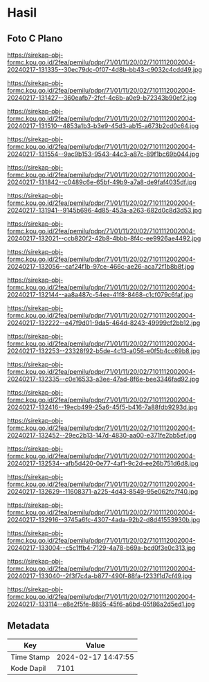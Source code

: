# Hasil

## Foto C Plano

https://sirekap-obj-formc.kpu.go.id/2fea/pemilu/pdpr/71/01/11/20/02/7101112002004-20240217-131335--30ec79dc-0f07-4d8b-bb43-c9032c4cdd49.jpg

https://sirekap-obj-formc.kpu.go.id/2fea/pemilu/pdpr/71/01/11/20/02/7101112002004-20240217-131427--360eafb7-2fcf-4c6b-a0e9-b72343b90ef2.jpg

https://sirekap-obj-formc.kpu.go.id/2fea/pemilu/pdpr/71/01/11/20/02/7101112002004-20240217-131510--4853a1b3-b3e9-45d3-ab15-a673b2cd0c64.jpg

https://sirekap-obj-formc.kpu.go.id/2fea/pemilu/pdpr/71/01/11/20/02/7101112002004-20240217-131554--9ac9b153-9543-44c3-a87c-89f1bc69b044.jpg

https://sirekap-obj-formc.kpu.go.id/2fea/pemilu/pdpr/71/01/11/20/02/7101112002004-20240217-131842--c0489c6e-65bf-49b9-a7a8-de9faf4035df.jpg

https://sirekap-obj-formc.kpu.go.id/2fea/pemilu/pdpr/71/01/11/20/02/7101112002004-20240217-131941--9145b696-4d85-453a-a263-682d0c8d3d53.jpg

https://sirekap-obj-formc.kpu.go.id/2fea/pemilu/pdpr/71/01/11/20/02/7101112002004-20240217-132021--ccb820f2-42b8-4bbb-8f4c-ee9926ae4492.jpg

https://sirekap-obj-formc.kpu.go.id/2fea/pemilu/pdpr/71/01/11/20/02/7101112002004-20240217-132056--caf24f1b-97ce-466c-ae26-aca72f1b8b8f.jpg

https://sirekap-obj-formc.kpu.go.id/2fea/pemilu/pdpr/71/01/11/20/02/7101112002004-20240217-132144--aa8a487c-54ee-41f8-8468-c1cf079c6faf.jpg

https://sirekap-obj-formc.kpu.go.id/2fea/pemilu/pdpr/71/01/11/20/02/7101112002004-20240217-132222--e47f9d01-9da5-464d-8243-49999cf2bb12.jpg

https://sirekap-obj-formc.kpu.go.id/2fea/pemilu/pdpr/71/01/11/20/02/7101112002004-20240217-132253--23328f92-b5de-4c13-a056-e0f5b4cc69b8.jpg

https://sirekap-obj-formc.kpu.go.id/2fea/pemilu/pdpr/71/01/11/20/02/7101112002004-20240217-132335--c0e16533-a3ee-47ad-8f6e-bee3346fad92.jpg

https://sirekap-obj-formc.kpu.go.id/2fea/pemilu/pdpr/71/01/11/20/02/7101112002004-20240217-132416--19ecb499-25a6-45f5-b416-7a88fdb9293d.jpg

https://sirekap-obj-formc.kpu.go.id/2fea/pemilu/pdpr/71/01/11/20/02/7101112002004-20240217-132452--29ec2b13-147d-4830-aa00-e371fe2bb5ef.jpg

https://sirekap-obj-formc.kpu.go.id/2fea/pemilu/pdpr/71/01/11/20/02/7101112002004-20240217-132534--afb5d420-0e77-4af1-9c2d-ee26b751d6d8.jpg

https://sirekap-obj-formc.kpu.go.id/2fea/pemilu/pdpr/71/01/11/20/02/7101112002004-20240217-132629--11608371-a225-4d43-8549-95e062fc7f40.jpg

https://sirekap-obj-formc.kpu.go.id/2fea/pemilu/pdpr/71/01/11/20/02/7101112002004-20240217-132916--3745a6fc-4307-4ada-92b2-d8d41553930b.jpg

https://sirekap-obj-formc.kpu.go.id/2fea/pemilu/pdpr/71/01/11/20/02/7101112002004-20240217-133004--c5c1ffb4-7129-4a78-b69a-bcd0f3e0c313.jpg

https://sirekap-obj-formc.kpu.go.id/2fea/pemilu/pdpr/71/01/11/20/02/7101112002004-20240217-133040--2f3f7c4a-b877-490f-88fa-f233f1d7cf49.jpg

https://sirekap-obj-formc.kpu.go.id/2fea/pemilu/pdpr/71/01/11/20/02/7101112002004-20240217-133114--e8e2f5fe-8895-45f6-a6bd-05f86a2d5ed1.jpg


## Metadata

| Key        | Value               |
| ---------- | ------------------- |
| Time Stamp | 2024-02-17 14:47:55 |
| Kode Dapil | 7101                |



